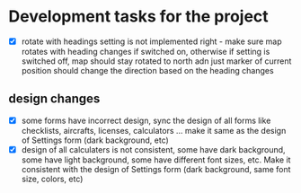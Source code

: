 # Development tasks for the project

- [x] rotate with headings setting is not implemented right - make sure map rotates with heading changes if switched on, otherwise if setting is switched off, map should stay rotated to north adn just marker of current position should change the direction based on the heading changes

## design changes
- [x] some forms have incorrect design, sync the design of all forms like checklists, aircrafts, licenses, calculators ... make it same as the design of Settings form (dark background, etc)
- [x] design of all calculaters is not consistent, some have dark background, some have light background, some have different font sizes, etc. Make it consistent with the design of Settings form (dark background, same font size, colors, etc)